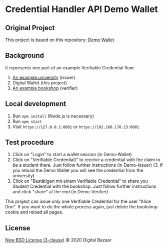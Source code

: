 # Credential Handler API Demo Wallet

## Original Project

This project is based on this repository: [Demo Wallet](https://github.com/digitalbazaar/chapi-demo-wallet)


## Background

It represents one part of an example Verifiable Credential flow:

1. [An example university](https://github.com/VeronikaSedlackova/Demo-Issuer) (issuer)
2. Digital Wallet (this project)
3. [An example bookshop](https://github.com/VeronikaSedlackova/Demo-Verifier) (verifier)



## Local development

1. Run `npm install` (Node.js is necessary)
2. Run `npm start`
3. Visit `https://127.0.0.1:8081` or `https://192.168.178.23:8081`


## Test procedure

1. Click on "Login" to start a wallet session (in Demo-Wallet)
2. Click on "Verifiable Credential)" to receive a credential with the claim to be a student there. Just follow further instructions (in Demo-Issuer)
(3. If you reload the Demo Wallet you will see the credential from the university) 
4. Click on "Bestätigen mit einem Verifiable Credential" to share you Student Credential with the bookshop. Just follow further instructions and click "share" at the end (in Demo-Verifier)

This project can issue only one Verifiable Credential for the user "Alice Doe". If you want to do the whole process again, just delete the bookshop cookie and reload all pages. 


## License

[New BSD License (3-clause)](LICENSE) © 2020 Digital Bazaar
